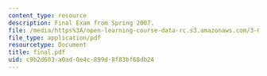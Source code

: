 ```yaml
---
content_type: resource
description: Final Exam from Spring 2007.
file: /media/https%3A/open-learning-course-data-rc.s3.amazonaws.com/3-052-nanomechanics-of-materials-and-biomaterials-spring-2007/c9b2d603a0ad0e4c899d8f83bf68db24_final.pdf
file_type: application/pdf
resourcetype: Document
title: final.pdf
uid: c9b2d603-a0ad-0e4c-899d-8f83bf68db24
---
```


